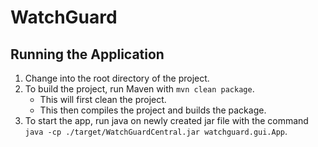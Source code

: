 # WatchGuard

## Running the Application

1. Change into the root directory of the project.
2. To build the project, run Maven with `mvn clean package`.
   - This will first clean the project.
   - This then compiles the project and builds the package.
3. To start the app, run java on newly created jar file with the command `java -cp ./target/WatchGuardCentral.jar watchguard.gui.App`.